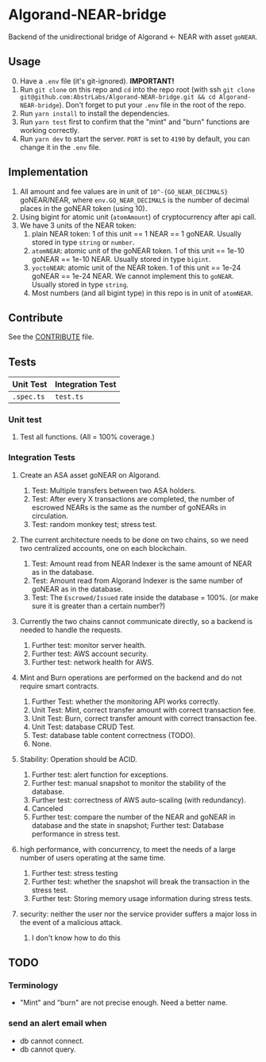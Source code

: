 # Algorand-NEAR-bridge

Backend of the unidirectional bridge of Algorand <- NEAR with asset `goNEAR`.

## Usage

0. Have a `.env` file (it's git-ignored). **IMPORTANT!**
1. Run `git clone` on this repo and `cd` into the repo root (with ssh `git clone git@github.com:AbstrLabs/Algorand-NEAR-bridge.git && cd Algorand-NEAR-bridge`). Don't forget to put your `.env` file in the root of the repo.
2. Run `yarn install` to install the dependencies.
3. Run `yarn test` first to confirm that the "mint" and "burn" functions are working correctly.
4. Run `yarn dev` to start the server. `PORT` is set to `4190` by default, you can change it in the `.env` file.

## Implementation

1. All amount and fee values are in unit of `10^-{GO_NEAR_DECIMALS}` goNEAR/NEAR, where `env.GO_NEAR_DECIMALS` is the number of decimal places in the goNEAR token (using 10).
2. Using bigint for atomic unit (`atomAmount`) of cryptocurrency after api call.
3. We have 3 units of the NEAR token:
   1. plain NEAR token: 1 of this unit == 1 NEAR == 1 goNEAR. Usually stored in type `string` or `number`.
   2. `atomNEAR`: atomic unit of the goNEAR token. 1 of this unit == 1e-10 goNEAR == 1e-10 NEAR. Usually stored in type `bigint`.
   3. `yoctoNEAR`: atomic unit of the NEAR token. 1 of this unit == 1e-24 goNEAR == 1e-24 NEAR. We cannot implement this to `goNEAR`. Usually stored in type `string`.
   4. Most numbers (and all bigint type) in this repo is in unit of `atomNEAR`.

## Contribute

See the [CONTRIBUTE](CONTRIBUTE.md) file.

## Tests

| Unit Test  | Integration Test |
| ---------- | ---------------- |
| `.spec.ts` | `test.ts`        |

### Unit test

1. Test all functions. (All = 100% coverage.)

### Integration Tests

1. Create an ASA asset goNEAR on Algorand.

   1. Test: Multiple transfers between two ASA holders.
   2. Test: After every X transactions are completed, the number of escrowed NEARs is the same as the number of goNEARs in circulation.
   3. Test: random monkey test; stress test.

2. The current architecture needs to be done on two chains, so we need two centralized accounts, one on each blockchain.

   1. Test: Amount read from NEAR Indexer is the same amount of NEAR as in the database.
   2. Test: Amount read from Algorand Indexer is the same number of goNEAR as in the database.
   3. Test: The `Escrowed/Issued` rate inside the database = 100%. (or make sure it is greater than a certain number?)

3. Currently the two chains cannot communicate directly, so a backend is needed to handle the requests.

   1. Further test: monitor server health.
   2. Further test: AWS account security.
   3. Further test: network health for AWS.

4. Mint and Burn operations are performed on the backend and do not require smart contracts.

   1. Further Test: whether the monitoring API works correctly.
   2. Unit Test: Mint, correct transfer amount with correct transaction fee.
   3. Unit Test: Burn, correct transfer amount with correct transaction fee.
   4. Unit Test: database CRUD Test.
   5. Test: database table content correctness (TODO).
   6. None.

5. Stability: Operation should be ACID.

   1. Further test: alert function for exceptions.
   2. Further test: manual snapshot to monitor the stability of the database.
   3. Further test: correctness of AWS auto-scaling (with redundancy).
   4. Canceled
   5. Further test: compare the number of the NEAR and goNEAR in database and the state in snapshot; Further test: Database performance in stress test.

6. high performance, with concurrency, to meet the needs of a large number of users operating at the same time.

   1. Further test: stress testing
   2. Further test: whether the snapshot will break the transaction in the stress test.
   3. Further test: Storing memory usage information during stress tests.

7. security: neither the user nor the service provider suffers a major loss in the event of a malicious attack.

   1. I don't know how to do this <!-- TODO -->

## TODO

### Terminology

- "Mint" and "burn" are not precise enough. Need a better name.

### send an alert email when

- db cannot connect.
- db cannot query.
